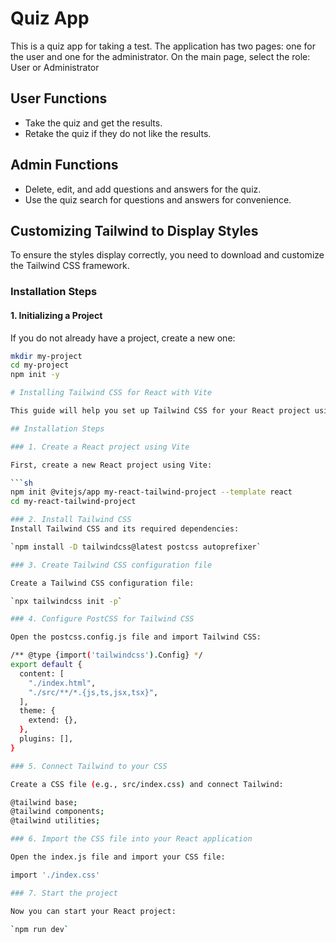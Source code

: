 # Quiz App

This is a quiz app for taking a test. The application has two pages: one for the user and one for the administrator.
On the main page, select the role: User or Administrator 

## User Functions

- Take the quiz and get the results.
- Retake the quiz if they do not like the results.

## Admin Functions

- Delete, edit, and add questions and answers for the quiz.
- Use the quiz search for questions and answers for convenience.

## Customizing Tailwind to Display Styles

To ensure the styles display correctly, you need to download and customize the Tailwind CSS framework.

### Installation Steps

#### 1. Initializing a Project

If you do not already have a project, create a new one:

```sh
mkdir my-project
cd my-project
npm init -y

# Installing Tailwind CSS for React with Vite

This guide will help you set up Tailwind CSS for your React project using Vite.

## Installation Steps

### 1. Create a React project using Vite

First, create a new React project using Vite:

```sh
npm init @vitejs/app my-react-tailwind-project --template react
cd my-react-tailwind-project

### 2. Install Tailwind CSS
Install Tailwind CSS and its required dependencies:

`npm install -D tailwindcss@latest postcss autoprefixer`

### 3. Create Tailwind CSS configuration file

Create a Tailwind CSS configuration file:

`npx tailwindcss init -p`

### 4. Configure PostCSS for Tailwind CSS

Open the postcss.config.js file and import Tailwind CSS:

/** @type {import('tailwindcss').Config} */
export default {
  content: [
    "./index.html",
    "./src/**/*.{js,ts,jsx,tsx}",
  ],
  theme: {
    extend: {},
  },
  plugins: [],
}

### 5. Connect Tailwind to your CSS

Create a CSS file (e.g., src/index.css) and connect Tailwind:

@tailwind base;
@tailwind components;
@tailwind utilities;

### 6. Import the CSS file into your React application

Open the index.js file and import your CSS file:

import './index.css'

### 7. Start the project

Now you can start your React project:

`npm run dev`